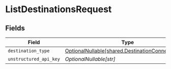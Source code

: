 # ListDestinationsRequest


## Fields

| Field                                                                                                | Type                                                                                                 | Required                                                                                             | Description                                                                                          |
| ---------------------------------------------------------------------------------------------------- | ---------------------------------------------------------------------------------------------------- | ---------------------------------------------------------------------------------------------------- | ---------------------------------------------------------------------------------------------------- |
| `destination_type`                                                                                   | [OptionalNullable[shared.DestinationConnectorType]](../../models/shared/destinationconnectortype.md) | :heavy_minus_sign:                                                                                   | N/A                                                                                                  |
| `unstructured_api_key`                                                                               | *OptionalNullable[str]*                                                                              | :heavy_minus_sign:                                                                                   | N/A                                                                                                  |